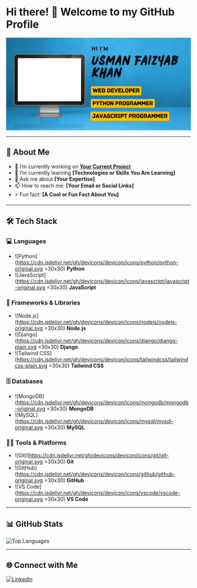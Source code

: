 # Hi there! 👋 Welcome to my GitHub Profile  

![Profile Banner](https://github.com/USMAN-FAIZYAB-KHAN/USMAN-FAIZYAB-KHAN/blob/main/github-banner.png)  

---

## 🌟 About Me  

- 🔭 I’m currently working on **[Your Current Project](#)**  
- 🌱 I’m currently learning **[Technologies or Skills You Are Learning]**  
- 💬 Ask me about **[Your Expertise]**  
- 📫 How to reach me: **[Your Email or Social Links]**  
- ⚡ Fun fact: **[A Cool or Fun Fact About You]**  

---

## 🛠️ Tech Stack  

### 💻 Languages  
- ![Python](https://cdn.jsdelivr.net/gh/devicons/devicon/icons/python/python-original.svg =30x30) **Python**  
- ![JavaScript](https://cdn.jsdelivr.net/gh/devicons/devicon/icons/javascript/javascript-original.svg =30x30) **JavaScript**  

### 🚀 Frameworks & Libraries  
- ![Node.js](https://cdn.jsdelivr.net/gh/devicons/devicon/icons/nodejs/nodejs-original.svg =30x30) **Node.js**  
- ![Django](https://cdn.jsdelivr.net/gh/devicons/devicon/icons/django/django-plain.svg =30x30) **Django**  
- ![Tailwind CSS](https://cdn.jsdelivr.net/gh/devicons/devicon/icons/tailwindcss/tailwindcss-plain.svg =30x30) **Tailwind CSS**  

### 🗄️ Databases  
- ![MongoDB](https://cdn.jsdelivr.net/gh/devicons/devicon/icons/mongodb/mongodb-original.svg =30x30) **MongoDB**  
- ![MySQL](https://cdn.jsdelivr.net/gh/devicons/devicon/icons/mysql/mysql-original.svg =30x30) **MySQL**  

### 🧑‍💻 Tools & Platforms  
- ![Git](https://cdn.jsdelivr.net/gh/devicons/devicon/icons/git/git-original.svg =30x30) **Git**  
- ![GitHub](https://cdn.jsdelivr.net/gh/devicons/devicon/icons/github/github-original.svg =30x30) **GitHub**  
- ![VS Code](https://cdn.jsdelivr.net/gh/devicons/devicon/icons/vscode/vscode-original.svg =30x30) **VS Code**  

---

## 📊 GitHub Stats  

![Top Languages](https://github-readme-stats.vercel.app/api/top-langs/?username=USMAN-FAIZYAB-KHAN&layout=compact&theme=dark)  

---

## 🌐 Connect with Me  

<p align="left">  
  <a href="https://www.linkedin.com/in/usman-faizyab-khan" target="_blank">  
    <img src="https://cdn.jsdelivr.net/gh/devicons/devicon/icons/linkedin/linkedin-original.svg" alt="LinkedIn" width="30" height="30"/>  
  </a>  
</p>  
